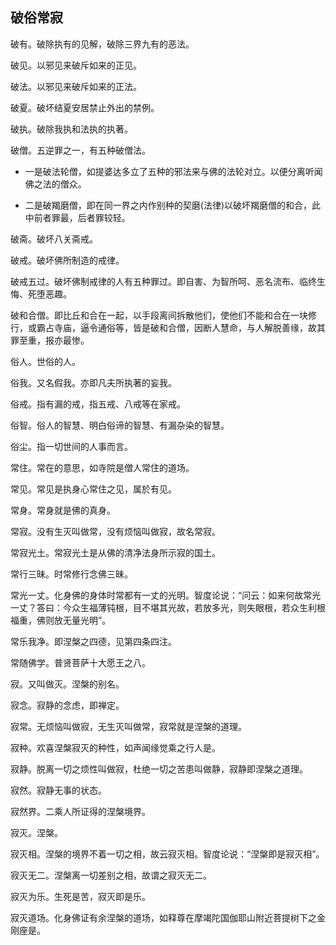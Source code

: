 ## 破俗常寂

破有。破除执有的见解，破除三界九有的恶法。

破见。以邪见来破斥如来的正见。

破法。以邪见来破斥如来的正法。

破夏。破坏结夏安居禁止外出的禁例。

破执。破除我执和法执的执著。

破僧。五逆罪之一，有五种破僧法。

- 一是破法轮僧，如提婆达多立了五种的邪法来与佛的法轮对立。以便分离听闻佛之法的僧众。

- 二是破羯磨僧，即在同一界之内作别种的契磨(法律)以破坏羯磨僧的和合，此中前者罪最，后者罪较轻。

破斋。破坏八关斋戒。

破戒。破坏佛所制造的戒律。

破戒五过。破坏佛制戒律的人有五种罪过。即自害、为智所呵、恶名流布、临终生悔、死堕恶趣。

破和合僧。即比丘和合在一起，以手段离间拆散他们，使他们不能和合在一块修行，或霸占寺庙，逼令通俗等，皆是破和合僧，因断人慧命，与人解脱善缘，故其罪至重，报亦最惨。

俗人。世俗的人。

俗我。又名假我。亦即凡夫所执著的妄我。

俗戒。指有漏的戒，指五戒、八戒等在家戒。

俗智。俗人的智慧、明白俗谛的智慧、有漏杂染的智慧。

俗尘。指一切世间的人事而言。

常住。常在的意思，如寺院是僧人常住的道场。

常见。常见是执身心常住之见，属於有见。

常身。常身就是佛的真身。

常寂。没有生灭叫做常，没有烦恼叫做寂，故名常寂。

常寂光土。常寂光土是从佛的清净法身所示寂的国土。

常行三昧。时常修行念佛三昧。

常光一丈。化身佛的身体时常都有一丈的光明。智度论说：“问云：如来何故常光一丈？答曰：今众生福薄钝根，目不堪其光故，若放多光，则失眼根，若众生利根福重，佛则放无量光明”。

常乐我净。即涅槃之四德，见第四条四注。

常随佛学。普贤菩萨十大愿王之八。

寂。又叫做灭。涅槃的别名。

寂念。寂静的念虑，即禅定。

寂常。无烦恼叫做寂，无生灭叫做常，寂常就是涅槃的道理。

寂种。欢喜涅槃寂灭的种性，如声闻缘觉乘之行人是。

寂静。脱离一切之烦性叫做寂，杜绝一切之苦患叫做静，寂静即涅槃之道理。

寂然。寂静无事的状态。

寂然界。二乘人所证得的涅槃境界。

寂灭。涅槃。

寂灭相。涅槃的境界不着一切之相，故云寂灭相。智度论说：“涅槃即是寂灭相”。

寂灭无二。涅槃离一切差别之相，故谓之寂灭无二。

寂灭为乐。生死是苦，寂灭即是乐。

寂灭道场。化身佛证有余涅槃的道场，如释尊在摩竭陀国伽耶山附近菩提树下之金刚座是。
